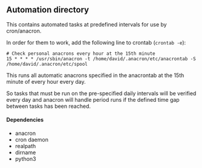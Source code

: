 ## Automation directory

This contains automated tasks at predefined intervals for use by cron/anacron.

In order for them to work, add the following line to crontab (`crontab -e`):

```crontab
# Check personal anacrons every hour at the 15th minute
15 * * * * /usr/sbin/anacron -t /home/david/.anacron/etc/anacrontab -S /home/david/.anacron/etc/spool
```

This runs all automatic anacrons specified in the anacrontab at the 15th minute of every hour every day.

So tasks that must be run on the pre-specified daily intervals will be verified every day and anacron will handle period runs if the defined time gap between tasks has been reached.

#### Dependencies
* anacron
* cron daemon
* realpath
* dirname
* python3
